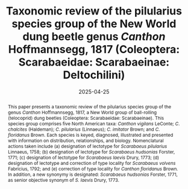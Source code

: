 ---
title: 'Taxonomic review of the pilularius species group of the New World dung beetle genus <i>Canthon</i> Hoffmannsegg, 1817 (Coleoptera: Scarabaeidae: Scarabaeinae: Deltochilini)'
date: '2025-04-25'
doi: 
journal: Insecta Mundi
issue: '1117'
pagination: '1–43'
zoobank: 'urn:lsid:zoobank.org:pub:8C29C575-DC3E-4D60-BCC7-B898D58DADBE'
authors:
  - first_name: 'W. J.'
    last_name: 'Edmonds'
    affiliation: '2625 SW Brae Mar Ct. Portland, Oregon'
    email: 'wdedmonds@hotmail.com'


download: 

supplementary:

keywords:
  - Lectotype designations
  - key to species
  - species diagnoses
  - Linnaeus
  - Fabricius
  - Catesby
  - Drury

categories:
  - Coleoptera
  - Scarabaeidae
  - Scarabaeinae
  
references:
  - authors: Adler K.
    year: 2015
    title: 'Catesby’s fundamental contributions to Linnaeus’ binomial catalog of North American animals. p. 251–264. In: Nelson EC, Elliott DJ (eds.). The curious Mister Catesby: a “truly ingenious” naturalist explores new worlds. University of Georgia Press; Athens, GA'
    pages: 456 p
    doi: 
    url: 
    access: 

  - authors: Balthasar V.
    year: 1939
    title: 'Eine Vorstudie zur Monographie der Gattung <i>Canthon </i>Hffsg. 10. Beitrag zur Kenntnis der Scarabaeiden der neotropische Region. Folia Zoologica et Hydrobiologica 9'
    pages: 179–238
    doi: 
    url: 
    access: 

  - authors: Bauer AM.
    year: 2015
    title: 'Catesby’s animals (other than birds) in The Natural History of Carolina, Florida and Bahama Islands. p. 231–250. In: Nelson EC, Elliott DJ (eds.). The curious Mister Catesby: a “truly ingenious” naturalist explores new worlds. University of Georgia Press; Athens, GA'
    pages: 456 p
    doi: 
    url: 
    access: 

  - authors: Blatchley WS.
    year: 1927
    title: 'The Scarabaeidae of Florida. The Florida Entomologist 11'
    pages: 55–62
    doi: 
    url: 
    access: 

  - authors: Blatchley WS.
    year: 1928
    title: 'Notes on some Florida Coleoptera with descriptions of new species. The Canadian Entomologist 60'
    pages: 60–73
    doi: 
    url: 
    access: 

  - authors: Blanchard F.
    year: 1885
    title: 'On the species of <i>Canthon </i>and <i>Phanaeus </i>of the United States with notes on other genera. Transactions of the American Entomological Society 12'
    pages: 163–169
    doi: 
    url: 
    access: 

  - authors: Bouchard P, Bousquet Y, Davies AE, Cai C.
    year: 2024
    title: 'On the nomenclatural status of type genera in Coleoptera (Insecta). ZooKeys 1194'
    pages: 1–981
    doi: 
    url: 
    access: 

  - authors: Bousquet Y.
    year: 2016
    title: 'Litteratura coleopterologica (1758–1900): a guide to selected books related to the taxonomy of Coleoptera with publication dates and notes. ZooKeys 583'
    pages: 1–776
    doi: 
    url: 
    access: 

  - authors: Bragg AN.
    year: 1957
    title: 'Use of carrion by the beetle, <i>Canthon laevis </i>(Coleoptera: Scarabaeidae). The Southwestern Naturalist 2'
    pages: 173
    doi: 
    url: 
    access: 

  - authors: Brown WJ.
    year: 1927
    title: 'An annotated list of the coprophagous Scarabaeidae known to occur in Oklahoma. Proceedings of the Oklahoma Academy of Science 7'
    pages: 24–28
    doi: 
    url: 
    access: 

  - authors: Brown WJ.
    year: 1946
    title: 'Notes on some species of <i>Canthon </i>and <i>Dichelonyx </i>(Coleoptera, Scarabaeidae). The Canadian Entomologist 78'
    pages: 104–109
    doi: 
    url: 
    access: 

  - authors: Calhoun JV.
    year: 2008
    title: 'A glimpse into a “flora et entomologia”: The natural history of the rarer lepidopterous insects of Georgia” by J. E. Smith and J. Abbot (1797). Journal of the Lepidopterists Society 60'
    pages: 1–37
    doi: 
    url: 
    access: 

  - authors: Calvert PP.
    year: 1930
    title: '<i>Dynastes tityus </i>(scarabaeid) in Pennsylvania and the Rathvon and Auxer collections of Coleoptera. Entomological News 41'
    pages: 195–201
    doi: 
    url: 
    access: 

  - authors: Catesby M.
    year: 1747
    title: 'Appendix to Catesby M. 1729–1743. The natural history of Carolina, Florida and the Bahama islands: containing the figures of birds, beasts, fishes, serpents, insects, and plants: particularly the forest-trees, shrubs, and other plants, not hitherto described, or very incorrectly figured by authors. Together with their descriptions in English and French. To which are added, observations on the air, soil, and waters: with remarks upon agriculture, grain, pulse, roots, &c. To the whole is prefixed a new and correct map of the countries treated of. Privately published; London, UK'
    pages: 20 p
    doi: 
    url: 
    access: (Volume I was published in five parts dated 1729–1732; Volume II was published in five parts dated 1734–1743. The Appendix was issued in 1747 and comprised of 20 printed pages of animal and plant descriptions accompanied by 20 plates; it is sometimes inappropriately referred to as “Vol. 3” of Catesby’s classic and is often bound together with Volume 2.)

  - authors: Cupello M, Silva SAB, Vaz-de-Mello FZ.
    year: 2023
    title: 'The taxonomic revolution of New World dung beetles (Coleoptera: Scarabaeidae: Scarabaeinae). Frontiers in Ecology and Evolution 11'
    pages: 1–42
    doi: 
    url: 
    access: 

  - authors: Cupello M, Vaz de Mello FZ.
    year: 2018
    title: 'A monographic revision of the Neotropical dung beetle genus <i>Sylvicanthon </i>Halffter & Martínez, 1977 (Coleoptera: Scarabaeidae: Scarabaeinae: Deltochilini), including a reappraisal of the taxonomic history of ‘<i>Canthon </i>sensu lato’. European Journal of Taxonomy 467'
    pages: 1–205
    doi: 
    url: 
    access: 

  - authors: Daniel GM, Davis ALV.
    year: 2023
    title: 'Dung beetle tribal classification (Coleoptera: Scarabaeidae: Scarabaeinae): progress, problems and prospects. Annals of the Entomological Society of America 117'
    pages: 1–13
    doi: 
    url: 
    access: 

  - authors: Dimmock G.
    year: 1884
    title: 'Order VII. Coleoptera. p. 297–402. In: Kingsley JS (ed.). The standard natural history. Edited by John Sterling Kingsley. Vol. II. Crustacea and insects. Illustrated by six hundred and sixty-six woodcuts and twenty full-page plates. S.E. Cassino & Co.; Boston'
    pages: 662 p
    doi: 
    url: 
    access: 

  - authors: Drury D.
    year: 1770
    title: 'Illustrations of natural history. Wherein are exhibited upwards of two hundred and forty figures of exotic insects, according to their different genera; very few of which have hitherto been figured by any author, being engraved and coloured from nature, with the greatest accuracy, and under the author’s own inspection, on fifty copper-plates. With a particular description of each insect: interspersed with remarks and reflections on the nature and properties of many of them. Vol. 1. B. White; London'
    pages: 130 p
    doi: 
    url: 
    access: (See Bousquet 2016 for collation details and comments.)

  - authors: Drury D.
    year: 1773
    title: 'Illustrations of natural history. Wherein are exhibited upwards of two hundred and twenty figures of exotic insects, according to their different genera; very few of which have hitherto been figured by any author, being engraved and coloured from nature, with the greatest accuracy, and under the author’s own inspection, on fifty copper-plates. With a particular description of each insect: interspersed with remarks and reflections on the nature and properties of many of them. Vol. 2. B. White; London'
    pages: 90 p. [+ indices to volumes 1 and 2]
    doi: 
    url: 
    access: (See Bousquet 2016 for collation details and comments.)

  - authors: Dubois A, Nemésio A, Bour R.
    year: 2014
    title: 'Primary, secondary and tertiary syntypes and virtual lectotype designation in zoological nomenclature, with comments on the recent designation of lectotype for <i>Elephas maximus </i>Linnaeus, 1758. Bionomina 7'
    pages: 45–64
    doi: 
    url: 
    access: 

  - authors: Duponchel P.
    year: 1842
    title: '<i>Canthon</i>. <i>Capnodis</i>. <i>Cardiorhinus</i>. <i>Ceraspis</i>. In: Orbigny C. d’ (ed.). Dictionnaire universel d’histoire naturelle... Tome troisième. [Livraisons 27, 28, 29]. MM. Renard, Martinet et Cie., Paris'
    pages: p. 131
    doi: 
    url: 
    access: 

  - authors: Edmonds WD.
    year: 2018
    title: 'The dung beetle fauna of the Big Bend region of Texas (Coleoptera: Scarabaeidae). Insecta Mundi 0642'
    pages: 1–30
    doi: 
    url: 
    access: 

  - authors: Edmonds WD.
    year: 2022
    title: 'Taxonomic review of the North American dung beetle genus <i>Boreocanthon </i>Halffter, 1958 (Coleoptera: Scarabaeidae: Scarabaeinae: Deltochilini). Insecta Mundi 0952'
    pages: 1–65
    doi: 
    url: 
    access: 

  - authors: Edmonds WD.
    year: 2023
    title: 'Taxonomic review of the North American dung beetle genus <i>Melanoocanthon </i>Halffter, 1958 (Coleoptera: Scarabaeidae: Scarabaeinae: Deltochilini). Insecta Mundi 1014'
    pages: 1–28
    doi: 
    url: 
    access: 

  - authors: Erichson WF.
    year: 1847
    title: 'Naturgeschichte der Insecten Deutschlands. Erste Abtheilung. Coleoptera. Dritter Band. Fünfte Lieferung'
    pages: p. 641–800
    doi: 
    url: 
    access: Nicolaische Buchhandlung, Berlin

  - authors: Fabricius JC.
    year: 1792
    title: 'Entomologia systematica emendata et aucta. Secundum classes, ordines, genera, species adjectis synonimis, locis, observationibus, descriptionibus. Tom. I, Pars I. Christ. Gottl. Proft; Copenhagen, Denmark'
    pages: 330 p
    doi: 
    url: 
    access: 

  - authors: Fabricius JC.
    year: 1801
    title: 'Systema eleutheratorvm secvndvm ordines, genera, species: adiectis synonymis, locis, observationibvs, descriptionibvs. Tomvs I. Bibliopolii Academici Novi; Kiel, Germany'
    pages: 506 p
    doi: 
    url: 
    access: 

  - authors: Fincher GT.
    year: 1986
    title: 'Importation, colonization, and release of dung-burying scarabs. Entomological Society of America, Miscellaneous Publication No. 61'
    pages: 69–76
    doi: 
    url: 
    access: 

  - authors: Fincher GT, Blume RR, Hunter III JS, Beerwinkle KR.
    year: 1986
    title: 'Seasonal distribution and diel flight activity of dung-feeding scarabs in open and wooded pasture in east-central Texas. Southwestern Entomologist, Supplement 10'
    pages: 1–35
    doi: 
    url: 
    access: 

  - authors: Forster JR.
    year: 1771
    title: 'Novae species insectorum. Centuria I. T. Davies et B. White; London'
    pages: 100 p
    doi: 
    url: 
    access: 

  - authors: Freese EL, Veal DA, Lago PK.
    year: 2020
    title: 'The Scarabaeoidea (Coleoptera) of Iowa: An annotated checklist. Insecta Mundi 0787'
    pages: 1–83
    doi: 
    url: 
    access: 

  - authors: Génier F.
    year: 2019
    title: 'On the identity of <i>Canthon imitator floridanus </i>Brown, 1946 (Coleoptera: Scarabaeidae: Scarabaeinae). The Coleopterists Bulletin 73'
    pages: 300–306
    doi: 
    url: 
    access: 

  - authors: Goldstein PZ, Simmons T.
    year: 2002
    title: 'A checklist and commentary on the scarabaeid fauna of the Massachusetts offshore islands (Coleoptera: Scarabaeidae). Journal of the New York Entomological Society 110'
    pages: 389–401
    doi: 
    url: 
    access: 

  - authors: Gordon RD, Cartwright OL.
    year: 1974
    title: 'Survey of food preferences of some North American Canthonini. Entomological News 85'
    pages: 181–185
    doi: 
    url: 
    access: 

  - authors: Haldeman SS.
    year: 1843
    title: 'Descriptions of North American species of Coleoptera, presumed to be undescribed. Proceedings of the Academy of Natural Sciences of Philadelphia 1'
    pages: 298–304
    doi: 
    url: 
    access: 

  - authors: Halffter G.
    year: 1958
    title: 'Dos nuevos géneros de Canthonini (Col. Scarabaeidae). Ciencia (Mexico) 17'
    pages: 207–212
    doi: 
    url: 
    access: 

  - authors: Halffter G.
    year: 1961
    title: 'Monografía de las especies norteamericanas del género <i>Canthon </i>Hoffsg. (Coleopt. Scarab.) Ciencia (Mexico) 20'
    pages: 225–320
    doi: 
    url: 
    access: 

  - authors: Halffter G, Edmonds WD.
    year: 1981
    title: 'The nesting behavior of dung beetles (Scarabaeinae), an ecological and evolutive approach. Instituto de Ecología; Mexico City'
    pages: 176 p
    doi: 
    url: 
    access: 

  - authors: Halffter G, Espinoza de los Monteros A, Nolasco-Soto J, Arriaga-Jiménez A, Rivera-Gasperín S.
    year: 2022
    title: '<i>Bajacanthon</i>, a new subgenus for the Mexican Deltochilini (Coleoptera: Scarabaeidae: Scarabaeinae) fauna. Diversity 14 (109)'
    pages: 1–13
    doi: 
    url: 
    access: 

  - authors: Halffter G, Matthews EG.
    year: 1966
    title: 'The natural history of dung beetles of the subfamily Scarabaeinae. Folia Entomológica Mexicana, Números 12–14'
    pages: 1–312
    doi: 
    url: 
    access: 

  - authors: Halffter G, Morrone JJ.
    year: 2017
    title: 'An analytical review of Halffter’s Mexican transition zone, and its relevance for evolutionary biogeography, ecology and biogeographical regionalization. Zootaxa 4226'
    pages: 1–46
    doi: 
    url: 
    access: 

  - authors: Halffter G, Rivera Cervantes LE, Halffter V.
    year: 2015
    title: 'Diversificación del grupo humectus del género <i>Canthon </i>(Coleoptera: Scarabaeidae: Scarabaeinae) en el occidente de México. Acta Zoológica Mexicana 31'
    pages: 208–220
    doi: 
    url: 
    access: 

  - authors: Harold E von.
    year: 1868
    title: 'Monographie der Gattung <i>Canthon</i>. Berliner Entomologische Zeitschrift 12'
    pages: 1–144
    doi: 
    url: 
    access: 

  - authors: Harold E von.
    year: 1869
    title: 'Vol. 4, Scarabaeidae. In: Gemminger M, Harold E von. Catalogus coleopterorum hucusque descriptorum synonymicus et systematicus. Gummi; Munich'
    pages: 368 p. [numbered 979–1346]
    doi: 
    url: 
    access: 

  - authors: Harold E von.
    year: 1870
    title: 'Berichtigungen und Zusätze zum Catalogus Coleopterorum synonymicus et systematicus. Coleopterologische Hefte 7'
    pages: 94–111
    doi: 
    url: 
    access: 

  - authors: Hayek CMF von.
    year: 1985
    title: 'On the type material of the species of Coleoptera described from the Drury collection by D. Drury and J. C. Fabricius with notes on some Coleoptera from the Milne collection preserved in the British Museum (Natural History). Archives of Natural History 12'
    pages: 143–152
    doi: 
    url: 
    access: 

  - authors: Hoffmannsegg JC von.
    year: 1817
    title: 'Entomologische Bemerkungen bei Gelegenheit der Abhandlungen über amerikanischen Insecten, in der vierten nach sechten Lieferung von den Recueils d’observations de Zoologie et d’Anatomie comparée, oder dem zten Theile der Reise, der Herren A. v. Humboldt und A. Bonpland, nemlich: No. IX. In Livr. 4. p. 197–283. und No. XI. XII. In Livr. 5. 6. p. 294–397. Zoologische Magazin 1'
    pages: 8–56
    doi: 
    url: 
    access: 

  - authors: Hope FW.
    year: 1837
    title: 'The coleopterist’s manual, containing the lamellicorn insects of Linneus [sic] and Fabricius. Henry G. Bond; London'
    pages: 121 p
    doi: 
    url: 
    access: 

  - authors: Hope FW.
    year: 1838
    title: 'Observations on the lamellicorns of Olivier. The Entomological Magazine 5'
    pages: 312–326
    doi: 
    url: 
    access: 

  - authors: Horn GH.
    year: 1870
    title: 'Notes on some genera of coprophagous Scarabaeidae of the United States. Transactions of the American Entomological Society 3'
    pages: 42–51
    doi: 
    url: 
    access: 

  - authors: Gaedike R.
    year: 1990
    title: 'Collectiones entomologicae. Ein Kompendius über den Verbleib entomologischer Sammlungen der Welt bis 1960. Teil I: A bis K. Berlin; Akademie der Landwirtschaftswissenschaften der Deutschen Demokratischen Republik'
    pages: 220 p
    doi: 
    url: 
    access: 

  - authors: ICZN [International Commission on Zoological Nomenclature].
    year: 1957
    title: 'Opinion 474 (Case 930) Determination of the dates to be assigned for the purposes of the Law of Priority to the names published in Dru Drury’s <i>Illustrations of Natural History </i>in the period 1770–1782. Opinions and Declarations rendered by the ICZN, 16(16)'
    pages: 297–306
    doi: 
    url: 
    access: 

  - authors: ICZN [International Commission on Zoological Nomenclature].
    year: 1999
    title: 'International Code of Zoological Nomenclature. Fourth Edition. The International Trust for Zoological Nomenclature; London'
    pages: 306 p
    doi: 
    url: 
    access: 

  - authors: Illiger JKW.
    year: 1803
    title: 'Verzeichniss der in Portugall einheimischen Käfer. Erste Lieferung. Magazin für Insektekunde 2'
    pages: 168–247
    doi: 
    url: 
    access: 

  - authors: Kadiri N, Lumaret J-P, Floate KD.
    year: 2014
    title: 'Functional diversity and seasonal activity of dung beetles (Coleoptera: Scarabaeoidea) on native grasslands in southern Alberta, Canada. Canadian Entomologist 146'
    pages: 291–305
    doi: 
    url: 
    access: 

  - authors: Kohlmann B, Halffter G.
    year: 1990
    title: 'Reconstruction of a specific example of insect invasion waves: The cladistic analysis of <i>Canthon </i>(Coleoptera: Scarabaeidae) and related genera in North America. Quaestiones Entomologicae 26'
    pages: 1–20
    doi: 
    url: 
    access: 

  - authors: Krell F-T.
    year: 2010
    title: 'Catalogue of Colorado scarab and stag beetles (Coleoptera: Scarabaeoidea), based on literature records. DMNS Technical Report 2010–4. Denver; Denver Museum of Nature and Science. 84 p. Kriska NL, Young DK 2002. An annotated checklist of Wisconsin Scarabaeoidea (Coleoptera). Insecta Mundi 16'
    pages: 31–48
    doi: 
    url: 
    access: 

  - authors: Landin B-O.
    year: 1956
    title: 'The Linnean species of Lamellicornia described in “Systema Naturae”, Ed. X (1758). (Col.). Entomologisk Tidskrift 77'
    pages: 1–18
    doi: 
    url: 
    access: 

  - authors: Lane F.
    year: 1947
    title: 'Sobre os tipos e a sinonimia de alguns Canthonini (Col. Scarabaeidae). II. Papéis Avulsos do Departamento de Zoologia 9'
    pages: 109–121
    doi: 
    url: 
    access: 

  - authors: Lane F.
    year: 1950
    title: 'Sobre os tipos e a sinonimia de alguns Canthonini (Col. Scarabaeidae). III. Nota sobre a data certa de <i>Canthon laevis </i>Drury. Papéis Avulsos do Departamento de Zoologia 9'
    pages: 79–82
    doi: 
    url: 
    access: 

  - authors: Latreille PA.
    year: 1812
    title: 'Insectes de l’Amérique équinoxiale, recueillis pendant le voyage de MM. de Humboldt et Bonpland. In: Recueil d’observations de zoologie et d’anatomie comparée; faites dans l’océan Atlantique, dans l’intérieur du nouveau continent et dans la mer du sud, pendant les années 1799, 1800, 1801, 1802 et 1803, par Al. de Humboldt et A. Bonpland. Premier Volume (Second edition). F. Schell, G. Dufour; Paris'
    pages: 368 p
    doi: 
    url: 
    access: (The second edition carries the publication date 1811 on the title page but was issued in 1812. See Bousquet 2016.)

  - authors: Latreille PA.
    year: 1829
    title: 'Le règne animal distribué d’après son organisation, pour servir de base à l’histoire naturelle des animaux et d’introduction à l’anatomie comparée. Par M. le Baron Cuvier. Avec figures, dessinées d’après nature. Nouvelle édition, revue et augmentée. Tome IV. Crustacés, arachnides et partie des insectes. Déterville; Paris'
    pages: 584 p
    doi: 
    url: 
    access: 

  - authors: LeConte JL.
    year: 1858
    title: 'Catalogue of Coleoptera of the regions adjacent to the boundary line between the United States and Mexico. Journal of the Academy of Natural Sciences of Philadelphia (Series 2) 4'
    pages: 9–42
    doi: 
    url: 
    access: 

  - authors: LeConte JL.
    year: 1859
    title: 'The Coleoptera of Kansas and eastern New Mexico. Smithsonian Contributions to Knowledge, Volume 2, Article 6'
    pages: 58 p
    doi: 
    url: 
    access: 

  - authors: LeConte JL.
    year: 1863
    title: 'List of the Coleoptera of North America, prepared for the Smithsonian Institution. Part 1. Smithsonian Miscellaneous Collections No. 140. Smithsonian Institution: Washington D.C.'
    pages: 50 p
    doi: 
    url: 
    access: 

  - authors: Legner EF.
    year: 1978
    title: 'Part I. Parasites and predators introduced against arthropod pests. Diptera. p. 346–355. In: Bartlett BR, Clausen CP (eds.). Introduced parasites and predators of arthropod pests and weeds: A world review. United States Department of Agriculture, Agricultural Handbook No. 48. USDA-ARS; Washington, DC'
    pages: 545 p
    doi: 
    url: 
    access: 

  - authors: Leng CW.
    year: 1920
    title: 'Catalogue of the Coleoptera of America, north of Mexico. John D. Sherman: Mount Vernon, NY'
    pages: 470 p
    doi: 
    url: 
    access: 

  - authors: Lindquist AW.
    year: 1935
    title: 'Notes on the habits of certain coprophagous beetles and methods of rearing them. United States Department of Agriculture Circular No. 351'
    pages: 9 p
    doi: 
    url: 
    access: 

  - authors: Linnaeus C.
    year: 1758
    title: 'Systema naturae per regna tria naturae, secundum classes, ordines, genera, species, cum characteribus, differentiis, synonymis, locis. Tomus I. Editio decima, reformata. Laurentii Salvii; Stockholm'
    pages: 823 p
    doi: 
    url: 
    access: 

  - authors: Linnaeus C.
    year: 1764
    title: 'Museum S:ae R:ae M:tis Ludovicae Ulricae Reginae Svecorum, Gothorum, Vandalorumque &c. &c. &c. In quo animalia rariora, exotica, imprimis insecta & conchilia describuntur & determinantur. Prodromi instar editum. Laurentii Salvii; Stockholm'
    pages: 720 p
    doi: 
    url: 
    access: 

  - authors: Linnaeus C.
    year: 1767
    title: 'Systema naturae per regna tria naturae, secundum classes, ordines, genera, species, cum characteribus, differentiis, synonymis, locis. Editio duodecima, reformata. Tom. I. Pars II. Laurentii Salvii; Stockholm'
    pages: 795 p. [numbered 533–1327]
    doi: 
    url: 
    access: 

  - authors: Majka CG, Chandler DS, Donahue CP.
    year: 2011
    title: 'Checklist of the beetles of Maine, USA. Empty Mirrors Press; Halifax, NS'
    pages: 328 p
    doi: 
    url: 
    access: 

  - authors: Mamantov MA, Sheldon KS.
    year: 2023
    title: 'Seasonality, distribution and diversity of dung beetles (Coleoptera: Scarabaeidae: Scarabaeinae, Aphodiinae and Geotrupidae: Geotrupinae) in Great Smoky Mountains National Park. The Coleopterists Bulletin 77'
    pages: 285–295
    doi: 
    url: 
    access: 

  - authors: Matthews EG.
    year: 1963
    title: 'Observations on the ball-rolling behavior of <i>Canthon pilularius </i>(L.) (Coleoptera, Scarabaeidae). Psyche 70'
    pages: 75–93
    doi: 
    url: 
    access: 

  - authors: Medina CA, Scholtz CH, Gill BD.
    year: 2003
    title: 'Morphological variation and systematics of <i>Canthon </i>Hoffmannsegg 1817, and related genera of New World Cathonini dung beetles (Coleoptera, Scarabaeinae). Deutsche Entomologische Zeitschrift 50'
    pages: 23–68
    doi: 
    url: 
    access: 

  - authors: Melsheimer FE.
    year: 1853
    title: 'Catalogue of the described Coleoptera of the United States. Smithsonian Institution; Washington D. C.'
    pages: 174 p
    doi: 
    url: 
    access: (revised by S. S. Haldeman and J. L. LeConte)

  - authors: Miller A.
    year: 1954
    title: 'Dung beetles (Coleoptera: Scarabaeidae) and other insects in relation to human feces in a hookworm area of southern Georgia. The American Journal of Tropical Medicine and Hygiene 3'
    pages: 372–389
    doi: 
    url: 
    access: 

  - authors: Mulsant ME.
    year: 1842
    title: 'Histoire naturelle des coléoptères de France. Maison, Libraire ; Paris'
    pages: 304 p
    doi: 
    url: 
    access: 

  - authors: Nemes SN, Price DL.
    year: 2015
    title: 'Illustrated keys to the Scarabaeinae (Coleoptera: Scarabaeidae) of Maryland. Northeastern Naturalist 22'
    pages: 318–344
    doi: 
    url: 
    access: 

  - authors: Nishida GM.
    year: 2002
    title: 'Hawaiian terrestrial arthropod checklist. Fourth edition. Bishop Museum Technical Report No. 22. Hawaii Biological Survey; Honolulu, HI'
    pages: 313 p
    doi: 
    url: 
    access: 

  - authors: Nolasco-Soto J, González-Astorga J, Espinosa de los Monteros A, Favila ME.
    year: 2023
    title: 'Evolutionary history and diversity in the ball roller beetle <i>Canthon cyanellus</i>. Frontiers in Ecology and Evolution 10'
    pages: 1066439
    doi: 
    url: 
    access: 

  - authors: Nunes LG de OA, Nunes RV, Vaz de Mello FZ.
    year: 2018
    title: 'Taxonomic revision of the South American subgenus <i>Canthon </i>(<i>Goniocanthon</i>) Pereira & Martínez, 1956 (Coleoptera: Scarabaeidae: Scarabaeinae: Deltochilini). European Journal of Taxonomy 437'
    pages: 1–31
    doi: 
    url: 
    access: 

  - authors: Nunes LG de OA, Nunes RV, Vaz de Mello FZ.
    year: 2020
    title: 'Taxonomic revision of the South American subgenus <i>Canthon </i>(<i>Peltecanthon</i>) Pereira, 1953 (Coleoptera: Scarabaeidae: Scarabaeinae: Deltochilini). European Journal of Taxonomy 594'
    pages: 1
    doi: 
    url: 
    access: 

  - authors: Olivier G-A.
    year: 1789
    title: 'No. 3. Scarabé. <i>Scarabaeus</i>. In: Entomologie, ou histoire naturelle des insectes, avec leurs caractères génériques et spécifiques, leur description, leur synonymie, et leur figure enluminée. Coléoptères. Tome premier. Baudouin; Paris, France'
    pages:  433 p
    doi: 
    url: 
    access: (This volume treats eight genera, each paginated separately; No. 3 is Scarabaeus, paginated 1–190. See Bousquet 2016)

  - authors: Olivier G-A.
    year: 1790
    title: 'Encyclopedie méthodique. Histoire naturelle. Insectes. Vol. 5. Panckoucke Librarie; Paris, France'
    pages: 793 p
    doi: 
    url: 
    access: 

  - authors: Paulian R.
    year: 1939
    title: 'Contribution a l’etude des Canthonides américains [Coleopt. Lamellic.]. Annales de la Société Entomologique de France 108'
    pages: 1–48
    doi: 
    url: 
    access: 

  - authors: Peck SB, Howden HF.
    year: 1985
    title: 'Biogeography of scavenging scarab beetles in the Florida Keys: post-Pleistocene land-bridge islands. Canadian Journal of Zoology 63'
    pages: 2730–2737
    doi: 
    url: 
    access: 

  - authors: Pokhrel MR, Cairns SC, Hemmings Z, Floate KD, Andrew NR.
    year: 2021
    title: 'A review of dung beetle introductions in the Antipodes and North America: Status, opportunities, and challenges. Environmental Entomology 50'
    pages: 762–780
    doi: 
    url: 
    access: 

  - authors: Price DL, Ratcliffe B.
    year: 2023
    title: 'The scarabaeoid beetles of Maryland (Coleoptera). Bulletin of the University of Nebraska State Museum 33'
    pages: 1–330
    doi: 
    url: 
    access: 

  - authors: Ray J.
    year: 1710
    title: 'Historia insectorum. A.&J. Churchill; London'
    pages: 400 p
    doi: 
    url: 
    access: 

  - authors: Reiche L.
    year: 1841
    title: 'Tableau d’une division systématique de la tribu des coprophages, dans la famille des lamellicornes. Revue Zoologique 1841'
    pages: 211–213
    doi: 
    url: 
    access: 

  - authors: Reiche L.
    year: 1842
    title: 'D’une classification methodique de la tribu des coprophages, famille des Lamellicornes, division des Scaraboeides [sic], Coléoptères, Pentamères. Annales de la Société Entomologique de France 11'
    pages: 59–94
    doi: 
    url: 
    access: 

  - authors: Reveal JL.
    year: 2015
    title: 'Identification of the plants and animals illustrated by Mark Catesby for The Natural History of Carolina, Florida and the Bahama Islands. p. 331–350. In: Nelson EC, Elliott DJ (eds.). The curious Mister Catesby: a “truly ingenious” naturalist explores new worlds. University of Georgia Press; Athens, GA'
    pages: 456 p
    doi: 
    url: 
    access: 

  - authors: Robinson M.
    year: 1948
    title: 'A review of the species of <i>Canthon </i>inhabiting the United States. Transactions of the American Entomological Society 74'
    pages: 83–99
    doi: 
    url: 
    access: 

  - authors: Say T.
    year: 1824
    title: 'American entomology, or descriptions of the insects of North America. Illustrated by coloured figures from original drawings executed from nature. [Vol. 1] Samuel Augustus Mitchell; Philadelphia'
    pages: 105 p. [unnumbered], 18 plates [I–XVIII]
    doi: 
    url: 
    access: 

  - authors: Schmidt A.
    year: 1920
    title: 'Beitrag zur Kenntnis der Gattungen <i>Canthon </i>Hffsg., <i>Sybax </i>Boh., <i>Aphodius </i>Ill., <i>Simogenius </i>Har., <i>Ataenius </i>Har. Archiv für Naturgeschichte 86'
    pages: 114–147
    doi: 
    url: 
    access: 

  - authors: Schmidt A.
    year: 1922
    title: '1. Bestimmungstabelle der mir bekannten <i>Canthon</i>-Arten. 2. Verbreitungsgebiete der <i>Canthon</i>-Arten. 3. Neubeschreibungen von <i>Canthon</i>, <i>Saprositis</i>, <i>Mendidius</i>, <i>Euparia</i>, und <i>Ataenius</i>. Archiv für Naturgeschichte 88'
    pages: 61–103
    doi: 
    url: 
    access: 

  - authors: Smith JE, Abbot J.
    year: 1797
    title: 'The natural history of the rarer lepidopterous insects of Georgia: including their systematic characters, the particulars of their several metamorphoses, and the plants on which they feed. Collected from the observation of Mr. John Abbot, many years resident in that country. Vol.1, 2. J. Edwards, Cadell et Davies, J. White; London'
    pages: 314 p
    doi: 
    url: 
    access: 

  - authors: Solís A, Kohlmann B.
    year: 2002
    title: 'El género <i>Canthon </i>(Coleoptera: Scarabaeidae) en Costa Rica. Gironale Italiano di Entomologia 10'
    pages: 1–68
    doi: 
    url: 
    access: 

  - authors: Stanbrook R, King JR.
    year: 2021
    title: 'Dung beetle community composition affects dung turnover in subtropical US grasslands. Ecology and Evolution 12'
    pages: e8660
    doi: https://doi.org/10.1002/ece3.8660
    url: 
    access: 

  - authors: Viera MK, Vaz de Mello FZ, Silva FAB.
    year: 2019
    title: 'A taxonomic revision of <i>Pseudepilissus </i>Martínez, 1954 (Coleoptera: Scarabaeidae: Scarabaeinae). Insect Systematics & Evolution 51'
    pages: 696–752
    doi: 
    url: 
    access: 

  - authors: Vulcano MA, Pereira FS.
    year: 1964
    title: 'Catalogue of the Canthonini (Col. Scarab.). Entomologischen Arbeiten aus dem Museum G. Frey, Tutzing 15'
    pages: 570–685
    doi: 
    url: 
    access: 

  - authors: Wagner PM, Abagandura GO, Mamo M, Weissling T, Wingeyer A, Bradshaw JD.
    year: 2020
    title: 'Abundance and diversity of dung beetles (Coleoptera: Scarabaeoidea) as affected by grazing management in Nebraska sandhills ecosystem. Environmental Entomology 50'
    pages: 222–231
    doi: 
    url: 
    access: 

  - authors: Wallace FL, Drew WA.
    year: 1965
    title: 'The Scarabaeinae of Oklahoma. Proceedings of the Oklahoma Academy of Science 45'
    pages: 82–93
    doi: 
    url: 
    access: 

  - authors: Wallin L.
    year: 2001
    title: 'Catalogue of type specimens. Part 4. Linnean specimens. Version 6. Uppsala University Museum of Evolution, Zoology Section'
    pages: 128 p
    doi: 
    url: 
    access: 

  - authors: Wheeler AG Jr., Miller GL.
    year: 2006
    title: 'Simon Snyder Rathvon: Popularizer of agricultural entomology in mid-19th century America. American Entomologist 52'
    pages: 36–47
    doi: 
    url: 
    access: 

  - authors: Whipple SD, Hoback WW.
    year: 2012
    title: 'A comparison of dung beetle (Coleoptera: Scarabaeidae) attraction to native and exotic mammal dung. Environmental Entomology 41'
    pages: 238–244
    doi: 
    url: 
    access: 

  - authors: Woodruff RE.
    year: 1973
    title: 'The scarab beetles of Florida (Coleoptera: Scarabaeidae). Part I. The Laparosticti (Subfamilies: Scarabaeinae, Aphodiinae, Hybosorinae, Ochodaeinae, Geotrupinae, Acanthocerinae). Arthropods of Florida and neighboring land areas, Vol. 8. Florida Department of Agriculture and Consumer Services; Gainesville, Florida'
    pages: 220 p
    doi: 
    url: 
    access: 

  - authors: Ziegler D.
    year: 1846
    title: 'Descriptions of new North American Coleoptera. Proceedings of the Academy of Natural Sciences of Philadelphia 2'
    pages: 43–47
    doi: 
    url: 
    access: 




abstract: 'This paper presents a taxonomic review of the pilularius species group of the genus <i>Canthon </i>Hoffmannsegg, 1817, a New World group of ball-rolling (telocoprid) dung beetles (Coleoptera: Scarabaeidae: Scarabaeinae). This species group comprises five North American taxa: <i>Canthon vigilans </i>LeConte; <I>C</I>. <i>chalcites </i>(Haldeman); <I>C</I>. <i>pilularius </i>(Linnaeus); <I>C</I>. <i>imitator </i>Brown; and <I>C</I>. <i>floridanus </i>Brown. Each species is keyed, diagnosed, illustrated and presented with information on distribution, relationships, and biology. Nomenclatural actions taken include (a) designation of lectotype for <i>Scarabaeus pilularius </i>Linnaeus, 1758; (b) designation of lectotype for <i>Scarabaeus hudsonias </i>Forster, 1771; (c) designation of lectotype for <i>Scarabaeus laevis </i>Drury, 1773; (d) designation of lectotype and correction of type locality for <i>Scarabaeus volvens </i>Fabricius, 1792; and (e) correction of type locality for <i>Canthon floridanus </i>Brown<i>. </i>In addition, a new synonymy is designated: <i>Scarabaeus hudsonias </i>Forster, 1771, as senior objective synonym of <i>S. laevis </i>Drury, 1773.'

---